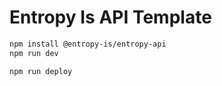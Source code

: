 # Entropy Is API Template

```bash
npm install @entropy-is/entropy-api
npm run dev
```

```bash
npm run deploy
```
